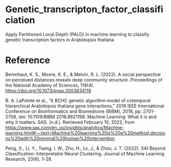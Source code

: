 # Genetic_transcripton_factor_classificiation
Apply Partitioned Local Depth (PALD) in machine learning to classify genetic transcription factors in Arabidopsis thaliana

# Reference
Berenhaut, K. S., Moore, K. E., & Melvin, R. L. (2022). A social perspective on perceived distances reveals deep community structure. Proceedings of the National Academy of Sciences, 119(4). https://doi.org/10.1073/pnas.2003634119 

B. A. LaPointe et al., "A BCHC genetic algorithm model of cotemporal hierarchical Arabidopsis thaliana gene interactions," 2018 IEEE International Conference on Bioinformatics and Biomedicine (BIBM), 2018, pp. 2701-2708, doi: 10.1109/BIBM.2018.8621198.
Machine Learning: What it is and why it matters. SAS. (n.d.). Retrieved February 10, 2022, from https://www.sas.com/en_us/insights/analytics/Machine-learning.html#:~:text=Machine%20learning%20is%20a%20method,decisions%20with%20minimal%20human%20intervention. 

Peng, X., Li, Y., Tsang, I. W., Zhu, H., Lv, J., & Zhou, J. T. (2022). XAI Beyond Classification: Interpretable Neural Clustering. Journal of Machine Learning Research, 23(6), 1–28.

